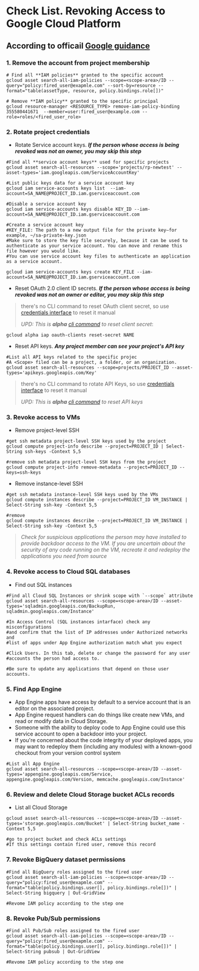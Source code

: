 
# Check List. Revoking Access to Google Cloud Platform

## According to officail [Google guidance](https://cloud.google.com/docs/security/data-loss-prevention/revoking-user-access#revoking_access)

### **1. Remove the account from project membership**

```bash=1
# Find all **IAM policies** granted to the specific account
gcloud asset search-all-iam-policies --scope=<scope-area>/ID --query="policy:fired_user@exapmle.com" --sort-by=resource --format="table(assetType, resource, policy.bindings.role[])"

# Remove **IAM policy** granted to the specific principal
gcloud resource-manager <RESOURCE_TYPE> remove-iam-policy-binding 355580441671  --member=user:fired_user@example.com --role=roles/<fired_user_role>
```

### **2. Rotate project credentials**

* Rotate Service account keys. ***If the person whose access is being revoked was not an owner, you may skip this step***

```bash=1
#Find all **service account keys** used for specific projects
gcloud asset search-all-resources --scope='projects/rp-newtest' --asset-types='iam.googleapis.com/ServiceAccountKey'

#List public keys data for a service account key
gcloud iam service-accounts keys list  --iam-account=SA_NAME@PROJECT_ID.iam.gserviceaccount.com

#Disable a service account key
gcloud iam service-accounts keys disable KEY_ID --iam-account=SA_NAME@PROJECT_ID.iam.gserviceaccount.com

#Create a service account key
#KEY_FILE: The path to a new output file for the private key—for example, ~/sa-private-key.json
#Make sure to store the key file securely, because it can be used to authenticate as your service account. You can move and rename this file however you would like.
#You can use service account key files to authenticate an application as a service account.

gcloud iam service-accounts keys create KEY_FILE --iam-account=SA_NAME@PROJECT_ID.iam.gserviceaccount.com 
```

* Reset OAuth 2.0 client ID secrets. ***If the person whose access is being revoked was not an owner or editor, you may skip this step***

>there's no CLI command to reset OAuth client secret, so use [credentials interface](https://console.cloud.google.com/apis/credentials/) to reset it manual
>
> *UPD: This is **alpha** [cli command](https://cloud.google.com/sdk/gcloud/reference/alpha/iap/oauth-clients/reset-secret?hl=es_419%22&skip_cache=true) to reset client secret*:
```bash=1
gcloud alpha iap oauth-clients reset-secret NAME
```

* Reset API keys. ***Any project member can see your project's API key***

```bash=1
#List all API keys related to the specific projec
#A <Scope> filed can be a project, a folder, or an organization.
gcloud asset search-all-resources --scope=projects/PROJECT_ID --asset-types='apikeys.googleapis.com/Key'
```

>there's no CLI command to rotate API Keys, so use [credentials interface](https://console.cloud.google.com/apis/credentials/) to reset it manual
>
> *UPD: This is **alpha** [cli command](https://cloud.google.com/sdk/gcloud/reference/alpha/services/api-keys/create) to reset API keys*

### **3. Revoke access to VMs**

* Remove project-level SSH

```bash=1
#get ssh metadata project-level SSH keys used by the project
gcloud compute project-info describe --project=PROJECT_ID | Select-String ssh-keys -Context 5,5

#remove ssh metadata project-level SSH keys from the project
gcloud compute project-info remove-metadata --project=PROJECT_ID --keys=ssh-keys
```

* Remove instance-level SSH

```bash=1
#get ssh metadata instance-level SSH keys used by the VMs
gcloud compute instances describe --project=PROJECT_ID VM_INSTANCE | Select-String ssh-key -Context 5,5

#remove
gcloud compute instances describe --project=PROJECT_ID VM_INSTANCE | Select-String ssh-key -Context 5,5
```

> *Check for suspicious applications the person may have installed to provide backdoor access to the VM. If you are uncertain about the security of any code running on the VM, recreate it and redeploy the applications you need from source*

### **4. Revoke access to Cloud SQL databases**

* Find out SQL instances

```bash=1
#Find all Cloud SQL Instances or shrink scope with `--scope` attribute
gcloud asset search-all-resources --scope=<scope-area>/ID --asset-types='sqladmin.googleapis.com/BackupRun, sqladmin.googleapis.com/Instance'

#In Access Control (SQL instances intarface) check any misconfigurations
#and confirm that the list of IP addresses under Authorized networks and 
#list of apps under App Engine authorization match what you expect

#Click Users. In this tab, delete or change the password for any user 
#accounts the person had access to. 

#Be sure to update any applications that depend on those user accounts.
```

### **5. Find App Engine**

* App Engine apps have access by default to a service account that is an editor on the associated project. 
* App Engine request handlers can do things like create new VMs, and read or modify data in Cloud Storage. 
* Someone with the ability to deploy code to App Engine could use this service account to open a backdoor into your project. 
* If you're concerned about the code integrity of your deployed apps, you may want to redeploy them (including any modules) with a known-good checkout from your version control system

```bash=1
#List all App Engine
gcloud asset search-all-resources --scope=<scope-area>/ID --asset-types='appengine.googleapis.com/Service, appengine.googleapis.com/Version, memcache.googleapis.com/Instance'
```

### **6. Review and delete Cloud Storage bucket ACLs records**

* List all Cloud Storage

```bash=1
gcloud asset search-all-resources --scope=<scope-area>/ID --asset-types='storage.googleapis.com/Bucket' | Select-String bucket_name -Context 5,5

#go to project bucket and check ACLs settings
#If this settings contain fired user, remove this record
```

### **7. Revoke BigQuery dataset permissions**

```bash=1
#Find all BigQuery roles assigned to the fired user
gcloud asset search-all-iam-policies --scope=<scope-area>/ID --query="policy:fired_user@exapmle.com" --format="table(policy.bindings.user[], policy.bindings.role[])" | Select-String bigquery | Out-GridView

#Revome IAM policy according to the step one
```

### **8. Revoke Pub/Sub permissions**

```bash=1
#Find all Pub/Sub roles assigned to the fired user
gcloud asset search-all-iam-policies --scope=<scope-area>/ID --query="policy:fired_user@exapmle.com" --format="table(policy.bindings.user[], policy.bindings.role[])" | Select-String pubsub | Out-GridView

#Revome IAM policy according to the step one
```